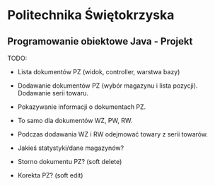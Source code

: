 Politechnika Świętokrzyska
==========================
Programowanie obiektowe Java - Projekt
--------------------------------------

TODO:

* Lista dokumentów PZ (widok, controller, warstwa bazy)
* Dodawanie dokumentów PZ (wybór magazynu i lista pozycji). Dodawanie serii towaru.
* Pokazywanie informacji o dokumentach PZ.

* To samo dla dokumentów WZ, PW, RW.
* Podczas dodawania WZ i RW odejmować towary z serii towarów.

* Jakieś statystyki/dane magazynów?

* Storno dokumentu PZ? (soft delete)
* Korekta PZ? (soft edit)